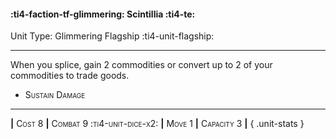 #### :ti4-faction-tf-glimmering: **Scintillia** :ti4-te:

Unit Type: Glimmering Flagship :ti4-unit-flagship: 

---

When you splice, gain 2 commodities or convert up to 2 of your commodities to trade goods.

* <span style="font-variant:small-caps;">Sustain Damage</span> 


---

__|__ <span style="font-variant:small-caps;">Cost 8</span> __|__ <span style="font-variant:small-caps;">Combat 9 :ti4-unit-dice-x2:</span> __|__ <span style="font-variant:small-caps;">Move 1</span> __|__ <span style="font-variant:small-caps;">Capacity 3</span> __|__
{ .unit-stats }
